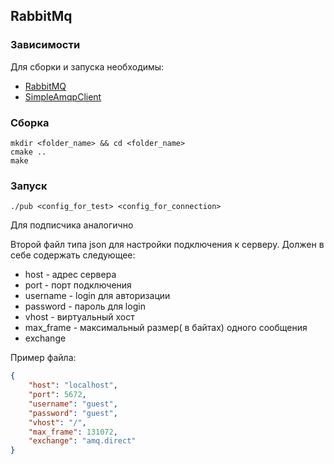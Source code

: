 ## RabbitMq

### Зависимости

Для сборки и запуска необходимы:
* [RabbitMQ](https://www.rabbitmq.com/download.html)
* [SimpleAmqpClient](https://github.com/alanxz/SimpleAmqpClient)

### Сборка
    mkdir <folder_name> && cd <folder_name>
    cmake ..
    make

### Запуск

    ./pub <config_for_test> <config_for_connection>
Для подписчика аналогично

Второй файл типа json для настройки подключения к серверу. Должен в себе содержать следующее:
* host - адрес сервера
* port - порт подключения
* username - login для авторизации
* password - пароль для login
* vhost - виртуальный хост
* max_frame - максимальный размер( в байтах) одного сообщения
* exchange

Пример файла:
```json
{
	"host": "localhost",
	"port": 5672,
	"username": "guest",
	"password": "guest",
	"vhost": "/",
	"max_frame": 131072,
	"exchange": "amq.direct"
}
```
